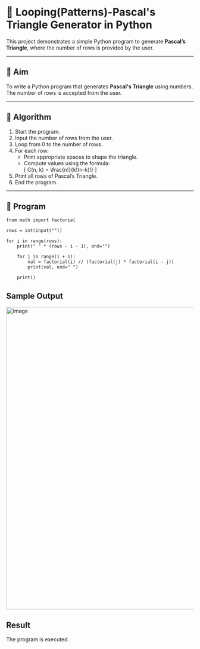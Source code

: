 # 🔺 Looping(Patterns)-Pascal's Triangle Generator in Python

This project demonstrates a simple Python program to generate **Pascal’s Triangle**, where the number of rows is provided by the user.

---

## 🎯 Aim

To write a Python program that generates **Pascal's Triangle** using numbers. The number of rows is accepted from the user.

---

## 🧠 Algorithm

1. Start the program.
2. Input the number of rows from the user.
3. Loop from 0 to the number of rows.
4. For each row:
   - Print appropriate spaces to shape the triangle.
   - Compute values using the formula:  
     \[
     C(n, k) = \frac{n!}{k!(n-k)!}
     \]
5. Print all rows of Pascal’s Triangle.
6. End the program.

---

## 🧪 Program
```
from math import factorial

rows = int(input(""))

for i in range(rows):
    print(" " * (rows - i - 1), end="")

    for j in range(i + 1):
        val = factorial(i) // (factorial(j) * factorial(i - j))
        print(val, end=" ")
    
    print() 
```

## Sample Output
<img width="770" height="811" alt="image" src="https://github.com/user-attachments/assets/354aa93e-47d7-46b5-a857-961b4fa31b33" />


## Result
The program is executed.

